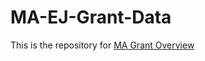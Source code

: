 # MA-EJ-Grant-Data
This is the repository for [MA Grant Overview](https://tuftsgis.maps.arcgis.com/apps/instant/notification/index.html?appid=4188dd41757741c8959d5b2abc4fb6d3)
